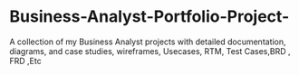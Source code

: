 # Business-Analyst-Portfolio-Project-
A collection of my Business Analyst projects with detailed documentation, diagrams, and case studies, wireframes, Usecases, RTM, Test Cases,BRD , FRD ,Etc
